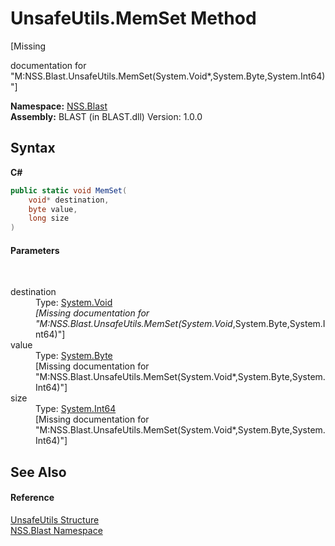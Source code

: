 # UnsafeUtils.MemSet Method 
 

\[Missing <summary> documentation for "M:NSS.Blast.UnsafeUtils.MemSet(System.Void*,System.Byte,System.Int64)"\]

**Namespace:**&nbsp;<a href="N_NSS_Blast">NSS.Blast</a><br />**Assembly:**&nbsp;BLAST (in BLAST.dll) Version: 1.0.0

## Syntax

**C#**<br />
``` C#
public static void MemSet(
	void* destination,
	byte value,
	long size
)
```


#### Parameters
&nbsp;<dl><dt>destination</dt><dd>Type: <a href="https://docs.microsoft.com/dotnet/api/system.void" target="_blank" rel="noopener noreferrer">System.Void</a>*<br />\[Missing <param name="destination"/> documentation for "M:NSS.Blast.UnsafeUtils.MemSet(System.Void*,System.Byte,System.Int64)"\]</dd><dt>value</dt><dd>Type: <a href="https://docs.microsoft.com/dotnet/api/system.byte" target="_blank" rel="noopener noreferrer">System.Byte</a><br />\[Missing <param name="value"/> documentation for "M:NSS.Blast.UnsafeUtils.MemSet(System.Void*,System.Byte,System.Int64)"\]</dd><dt>size</dt><dd>Type: <a href="https://docs.microsoft.com/dotnet/api/system.int64" target="_blank" rel="noopener noreferrer">System.Int64</a><br />\[Missing <param name="size"/> documentation for "M:NSS.Blast.UnsafeUtils.MemSet(System.Void*,System.Byte,System.Int64)"\]</dd></dl>

## See Also


#### Reference
<a href="T_NSS_Blast_UnsafeUtils">UnsafeUtils Structure</a><br /><a href="N_NSS_Blast">NSS.Blast Namespace</a><br />